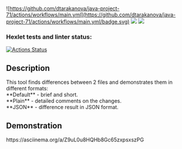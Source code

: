 ![https://github.com/dtarakanova/java-project-71/actions/workflows/main.yml](https://github.com/dtarakanova/java-project-71/actions/workflows/main.yml/badge.svg)
<a href="https://codeclimate.com/github/dtarakanova/java-project-71/maintainability"><img src="https://api.codeclimate.com/v1/badges/3d8545c4e3fa49a2092a/maintainability" /></a>
<a href="https://codeclimate.com/github/dtarakanova/java-project-71/test_coverage"><img src="https://api.codeclimate.com/v1/badges/3d8545c4e3fa49a2092a/test_coverage" /></a>

### Hexlet tests and linter status:
[![Actions Status](https://github.com/dtarakanova/java-project-71/workflows/hexlet-check/badge.svg)](https://github.com/dtarakanova/java-project-71/actions)

<h2>Description</h2>
This tool finds differences between 2 files and demonstrates them in different formats:<br>
**Default** - brief and short.<br>
**Plain** - detailed comments on the changes.<br>
**JSON** - difference result in JSON format.<br>

<h2>Demonstration</h2>
https://asciinema.org/a/Z9uL0u8HQHb8Gc65zxpsxszPG
